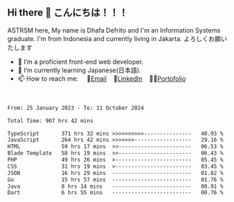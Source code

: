 ## Hi there 👋 こんにちは！！！
ASTRSM here, My name is Dhafa Defrito and I'm an Information Systems graduate. I'm from Indonesia and currently living in Jakarta. よろしくお願いたします

- 🔭 I’m a proficient front-end web developer.
- 🌱 I’m currently learning Japanese(日本語).
- 📫 How to reach me: &nbsp;&nbsp;&nbsp;&nbsp;📧[Email](ddefrito@gmail.com)&nbsp;&nbsp;&nbsp;&nbsp;💼[LinkedIn](https://www.linkedin.com/in/dhafa-defrita-rama-yudistira-9357a9229/)&nbsp;&nbsp;&nbsp;&nbsp;👨‍🎨[Portofolio](https://ddefrito.vercel.app/)
<br>
<!-- <p align="left">
<a href="https://github.com/ASTRSM">
  <img height="180em" src="https://github-readme-stats-eight-theta.vercel.app/api?username=ASTRSM&show_icons=true&theme=dracula&include_all_commits=true&count_private=true"/>
  <img height="180em" src="https://github-readme-stats-eight-theta.vercel.app/api/top-langs/?username=ASTRSM&layout=compact&langs_count=8&theme=dracula"/>
</a>
</p> -->

<!--START_SECTION:waka-->

```txt
From: 25 January 2023 - To: 11 October 2024

Total Time: 907 hrs 42 mins

TypeScript       371 hrs 32 mins >>>>>>>>>>---------------   40.93 %
JavaScript       264 hrs 42 mins >>>>>>>------------------   29.16 %
HTML             59 hrs 17 mins  >>-----------------------   06.53 %
Blade Template   58 hrs 19 mins  >>-----------------------   06.43 %
PHP              49 hrs 26 mins  >------------------------   05.45 %
CSS              31 hrs 19 mins  >------------------------   03.45 %
JSON             16 hrs 29 mins  -------------------------   01.82 %
Go               15 hrs 57 mins  -------------------------   01.76 %
Java             8 hrs 14 mins   -------------------------   00.91 %
Dart             6 hrs 55 mins   -------------------------   00.76 %
```

<!--END_SECTION:waka-->
